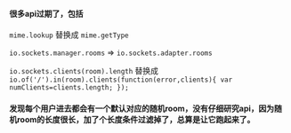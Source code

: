 #### 很多api过期了，包括
`mime.lookup` 替换成 `mime.getType`

`io.sockets.manager.rooms` => `io.sockets.adapter.rooms`

`io.sockets.clients(room).length`
替换成
`io.of('/').in(room).clients(function(error,clients){
    var numClients=clients.length;
});`

#### 发现每个用户进去都会有一个默认对应的随机room，没有仔细研究api，因为随机room的长度很长，加了个长度条件过滤掉了，总算是让它跑起来了。